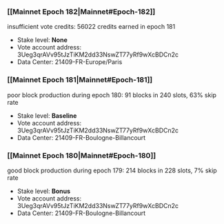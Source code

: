 ### [[Mainnet Epoch 182|Mainnet#Epoch-182]]
insufficient vote credits: 56022 credits earned in epoch 181
* Stake level: **None**
* Vote account address: 3Ueg3qrAVv95tJzTiKM2dd33NswZT77yRf9wXcBDCn2c
* Data Center: 21409-FR-Europe/Paris
### [[Mainnet Epoch 181|Mainnet#Epoch-181]]
poor block production during epoch 180: 91 blocks in 240 slots, 63% skip rate 
* Stake level: **Baseline**
* Vote account address: 3Ueg3qrAVv95tJzTiKM2dd33NswZT77yRf9wXcBDCn2c
* Data Center: 21409-FR-Boulogne-Billancourt
### [[Mainnet Epoch 180|Mainnet#Epoch-180]]
good block production during epoch 179: 214 blocks in 228 slots, 7% skip rate
* Stake level: **Bonus**
* Vote account address: 3Ueg3qrAVv95tJzTiKM2dd33NswZT77yRf9wXcBDCn2c
* Data Center: 21409-FR-Boulogne-Billancourt